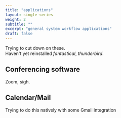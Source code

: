 ```yaml
---
title: "applications"
layout: single-series
weight: 2
subtitle: ""
excerpt: "general system workflow applications"
draft: false
---
```

Trying to cut down on these.  
Haven't yet reinstalled *fantastical*, *thunderbird*.
 
## Conferencing software
Zoom, sigh.

## Calendar/Mail
Trying to do this natively with some Gmail integration
